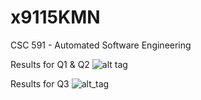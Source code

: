 # x9115KMN
CSC 591 - Automated Software Engineering

Results for Q1 & Q2
![alt tag](https://cloud.githubusercontent.com/assets/14004112/9887862/f12b3894-5bbf-11e5-91ba-115e7ac65fbc.PNG)

Results for Q3
![alt_tag](https://cloud.githubusercontent.com/assets/14004112/9887863/f12e0d58-5bbf-11e5-9646-1f8ce770bfad.PNG)
